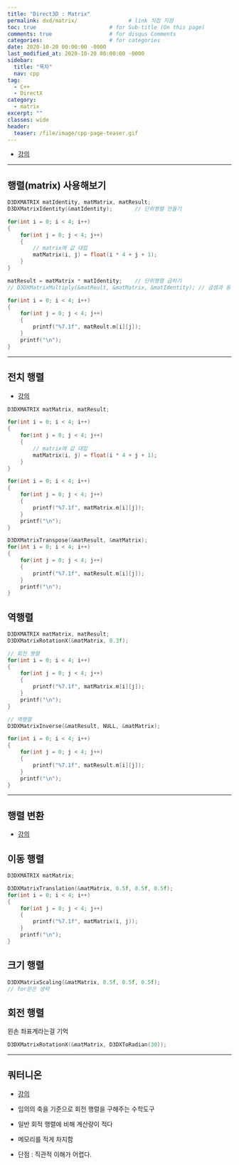 ```yaml
---
title: "Direct3D : Matrix"
permalink: dxd/matrix/                # link 직접 지정
toc: true                       # for Sub-title (On this page)
comments: true                  # for disqus Comments
categories:                     # for categories
date: 2020-10-20 00:00:00 -0000
last_modified_at: 2020-10-20 00:00:00 -0000
sidebar:
  title: "목차"
  nav: cpp
tag:
  - C++
  - DirectX
category:
  - matrix
excerpt: ""
classes: wide
header:
  teaser: /file/image/cpp-page-teaser.gif
---
```


* [강의](https://www.youtube.com/watch?v=RgfjJ3q7CSg&list=PLOKPEzlY4JKSZLgY_jH4danTYinRKIPz1&index=14)

---

## 행렬(matrix) 사용해보기

```cpp
D3DXMATRIX matIdentity, matMatrix, matResult;
D3DXMatrixIdentity(&matIdentity);       // 단위행렬 만들기

for(int i = 0; i < 4; i++)
{
    for(int j = 0; j < 4; j++)
    {
        // matrix에 값 대입
        matMatrix(i, j) = float(i * 4 + j + 1);
    }
}

matResult = matMatrix * matIdentity;    // 단위행렬 곱하기
// D3DXMatrixMultiply(&matReult, &matMatrix, &matIdentity); // 곱셈과 동일

for(int i = 0; i < 4; i++)
{
    for(int j = 0; j < 4; j++)
    {
        printf("%7.1f", matReult.m[i][j]);
    }
    printf("\n");
}
```

---

## 전치 행렬

* [강의](https://www.youtube.com/watch?v=TEP7djs_pV4&list=PLOKPEzlY4JKSZLgY_jH4danTYinRKIPz1&index=15)

```cpp
D3DXMATRIX matMatrix, matResult;

for(int i = 0; i < 4; i++)
{
    for(int j = 0; j < 4; j++)
    {
        // matrix에 값 대입
        matMatrix(i, j) = float(i * 4 + j + 1);
    }
}

for(int i = 0; i < 4; i++)
{
    for(int j = 0; j < 4; j++)
    {
        printf("%7.1f", matMatrix.m[i][j]);
    }
    printf("\n");
}

D3DXMatrixTranspose(&matResult, &matMatrix);
for(int i = 0; i < 4; i++)
{
    for(int j = 0; j < 4; j++)
    {
        printf("%7.1f", matResult.m[i][j]);
    }
    printf("\n");
}
```

## 역행렬

```cpp
D3DXMATRIX matMatrix, matResult;
D3DXMatrixRotationX(&matMatrix, 0.3f);

// 회전 행렬
for(int i = 0; i < 4; i++)
{
    for(int j = 0; j < 4; j++)
    {
        printf("%7.1f", matMatrix.m[i][j]);
    }
    printf("\n");
}

// 역행렬
D3DXMatrixInverse(&matResult, NULL, &matMatrix);

for(int i = 0; i < 4; i++)
{
    for(int j = 0; j < 4; j++)
    {
        printf("%7.1f", matResult.m[i][j]);
    }
    printf("\n");
}
```

---

## 행렬 변환

* [강의](https://www.youtube.com/watch?v=7MVNKxIV3pI&list=PLOKPEzlY4JKSZLgY_jH4danTYinRKIPz1&index=16)

## 이동 행렬

```cpp
D3DXMATRIX matMatrix;

D3DXMatrixTranslation(&matMatrix, 0.5f, 0.5f, 0.5f);
for(int i = 0; i < 4; i++)
{
    for(int j = 0; j < 4; j++)
    {
        printf("%7.1f", matMatrix(i, j));
    }
    printf("\n");
}
```

## 크기 행렬

```cpp
D3DXMatrixScaling(&matMatrix, 0.5f, 0.5f, 0.5f);
// for문은 생략
```

## 회전 행렬

왼손 좌표계라는걸 기억

```cpp
D3DXMatrixRotationX(&matMatrix, D3DXToRadian(30));
```

---

## 쿼터니온

* [강의](https://www.youtube.com/watch?v=gCuOJ_vuSfY&list=PLOKPEzlY4JKSZLgY_jH4danTYinRKIPz1&index=17)

* 임의의 축을 기준으로 회전 행렬을 구해주는 수학도구
* 일반 회적 행렬에 비해 계산량이 적다
* 메모리를 적게 차지함

* 단점 : 직관적 이해가 어렵다.

